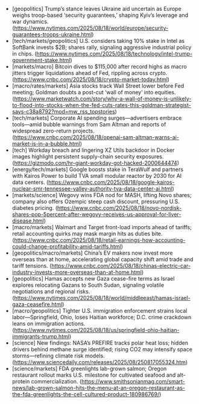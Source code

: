 - [geopolitics] Trump’s stance leaves Ukraine aid uncertain as Europe weighs troop-based ‘security guarantees,’ shaping Kyiv’s leverage and war dynamics. (https://www.nytimes.com/2025/08/18/world/europe/security-guarantees-troops-ukraine.html)
- [tech/markets/geopolitics] U.S. considers taking 10% stake in Intel as SoftBank invests $2B; shares rally, signaling aggressive industrial policy in chips. (https://www.nytimes.com/2025/08/18/technology/intel-trump-government-stake.html)
- [markets/macro] Bitcoin dives to $115,000 after record highs as macro jitters trigger liquidations ahead of Fed, rippling across crypto. (https://www.cnbc.com/2025/08/18/crypto-market-today.html)
- [macro/rates/markets] Asia stocks track Wall Street lower before Fed meeting; Goldman doubts a post-cut ‘wall of money’ into equities. (https://www.marketwatch.com/story/why-a-wall-of-money-is-unlikely-to-flood-into-stocks-when-the-fed-cuts-rates-this-goldman-strategist-says-c38a8792?mod=mw_rss_topstories)
- [tech/markets] Corporate AI spending surges—advertisers embrace tools—amid bubble warnings from Sam Altman and reports of widespread zero-return projects. (https://www.cnbc.com/2025/08/18/openai-sam-altman-warns-ai-market-is-in-a-bubble.html)
- [tech] Workday breach and lingering XZ Utils backdoor in Docker images highlight persistent supply-chain security exposures. (https://gizmodo.com/hr-giant-workday-got-hacked-2000644474)
- [energy/tech/markets] Google boosts stake in TeraWulf and partners with Kairos Power to build TVA small modular reactor by 2030 for AI data centers. (https://www.cnbc.com/2025/08/18/google-kairos-nuclear-smr-tennessee-valley-authority-tva-data-center-ai.html)
- [markets/science] Wegovy wins FDA nod for MASH, lifting Novo shares; company also offers Ozempic steep cash discount, pressuring U.S. diabetes pricing. (https://www.cnbc.com/2025/08/18/novo-nordisk-shares-pop-5percent-after-wegovy-receives-us-approval-for-liver-disease.html)
- [macro/markets] Walmart and Target front-load imports ahead of tariffs; retail accounting quirks may mask margin hits as duties bite. (https://www.cnbc.com/2025/08/18/retail-earnings-how-accounting-could-change-profitability-amid-tariffs.html)
- [geopolitics/macro/markets] China’s EV makers now invest more overseas than at home, accelerating global capacity shift amid trade and tariff tensions. (https://www.cnbc.com/2025/08/18/chinas-electric-car-industry-invests-more-overseas-than-at-home.html)
- [geopolitics] Hamas accepts new Gaza cease-fire terms as Israel explores relocating Gazans to South Sudan, signaling volatile negotiations and regional risks. (https://www.nytimes.com/2025/08/18/world/middleeast/hamas-israel-gaza-ceasefire.html)
- [macro/geopolitics] Tighter U.S. immigration enforcement strains local labor—Springfield, Ohio, loses Haitian workforce; D.C. crime crackdown leans on immigration actions. (https://www.nytimes.com/2025/08/18/us/springfield-ohio-haitian-immigrants-trump.html)
- [science] New findings: NASA’s PREFIRE tracks polar heat loss; hidden drivers behind methane surge identified; rising CO2 may intensify space storms—refining climate risk models. (https://www.sciencedaily.com/releases/2025/08/250817055324.htm)
- [science/markets] FDA greenlights lab-grown salmon; Oregon restaurant rollout marks U.S. milestone for cultivated seafood and alt-protein commercialization. (https://www.smithsonianmag.com/smart-news/lab-grown-salmon-hits-the-menu-at-an-oregon-restaurant-as-the-fda-greenlights-the-cell-cultured-product-180986769/)